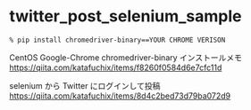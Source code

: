 # twitter_post_selenium_sample

```
% pip install chromedriver-binary==YOUR CHROME VERISON
```

CentOS Google-Chrome chromedriver-binary インストールメモ
https://qiita.com/katafuchix/items/f8260f0584d6e7cfc11d

selenium から Twitter にログインして投稿
https://qiita.com/katafuchix/items/8d4c2bed73d79ba072d9
